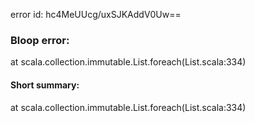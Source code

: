 error id: hc4MeUUcg/uxSJKAddV0Uw==
### Bloop error:

at scala.collection.immutable.List.foreach(List.scala:334)
#### Short summary: 

at scala.collection.immutable.List.foreach(List.scala:334)
